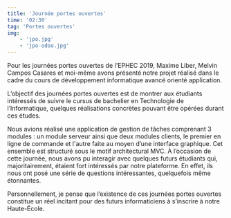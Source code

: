 ```yaml
---
title: 'Journée portes ouvertes'
time: '02:30'
tag: 'Portes ouvertes'
img:
    - 'jpo.jpg'
    - 'jpo-odoo.jpg'
---
```


Pour les journées portes ouvertes de l'EPHEC 2019, Maxime Liber, Melvin Campos Casares et moi-même avons présenté 
notre projet réalisé dans le cadre du cours de développement informatique avancé orienté application.

L’objectif des journées portes ouvertes est de montrer aux étudiants intéressés de suivre le cursus de bachelier en 
Technologie de l’Informatique, quelques réalisations concrètes pouvant être opérées durant ces études.

Nous avions réalisé une application de gestion de tâches comprenant 3 modules : un module serveur ainsi que deux modules
clients, le premier en ligne de commande et l'autre faite au moyen d’une interface graphique.
Cet ensemble est structuré sous le motif architectural MVC.
À l’occasion de cette journée, nous avons pu interagir avec quelques futurs étudiants qui, majoritairement,
étaient fort intéressés par notre plateforme. En effet, ils nous ont posé une série de questions intéressantes,
quelquefois même étonnantes.

Personnellement, je pense que l’existence de ces journées portes ouvertes constitue un réel incitant pour
des futurs informaticiens à s’inscrire à notre Haute-École.
